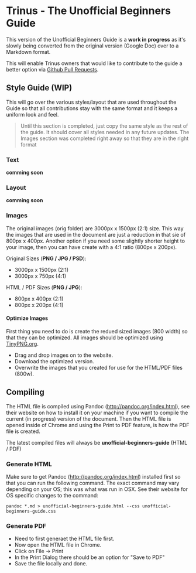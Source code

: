 # Trinus - The Unofficial Beginners Guide

This version of the Unofficial Beginners Guide is a **work in progress** as it's slowly being converted from the original version (Google Doc) over to a Markdown format. 

This will enable Trinus owners that would like to contribute to the guide a better option via [Github Pull Requests](https://gist.github.com/Chaser324/ce0505fbed06b947d962).



## Style Guide (WIP)

This will go over the various styles/layout that are used throughout the Guide so that all contributions stay with the same format and it keeps a uniform look and feel.

> Until this section is completed, just copy the same style as the rest of the guide. It should cover all styles needed in any future updates. The Images section was completed right away so that they are in the right format

### Text

**comming soon**

### Layout

**comming soon**

### Images

The original images (orig folder) are 3000px x 1500px (2:1) size. This way the images that are used in the document are just a reduction in that sie of 800px x 400px. Another option if you need some slightly shorter height to your image, then you can have create with a 4:1 ratio (800px x 200px).

Original Sizes (**PNG / JPG / PSD**):

* 3000px x 1500px (2:1)
* 3000px x 750px (4:1)

HTML / PDF Sizes (**PNG / JPG**):

* 800px x 400px (2:1)
* 800px x 200px (4:1)

#### Optimize Images

First thing you need to do is create the redued sized images (800 width) so that they can be optimized. All images should be optimized using [TinyPNG.org](https://tinypng.com/). 

* Drag and drop images on to the website.
* Download the optimized version.
* Overwrite the images that you created for use for the HTML/PDF files (800w).



## Compiling

The HTML file is compiled using Pandoc (http://pandoc.org/index.html), see their website on how to install it on your machine if you want to compile the current (in progress) version of the document. Then the HTML file is opened inside of Chrome and using the Print to PDF feature, is how the PDF file is created.

The latest compiled files will always be **unofficial-beginners-guide** (HTML / PDF)

### Generate HTML
Make sure to get Pandoc (http://pandoc.org/index.html) installed first so that you can run the following command. The exact command may vary depending on your OS; this was what was run in OSX. See their website for OS specific changes to the command:

    pandoc *.md > unofficial-beginners-guide.html --css unofficial-beginners-guide.css

### Generate PDF

* Need to first generaet the HTML file first.
* Now open the HTML file in Chrome.
* Click on File -> Print
* In the Print Dialog there should be an option for "Save to PDF"
* Save the file locally and done.

